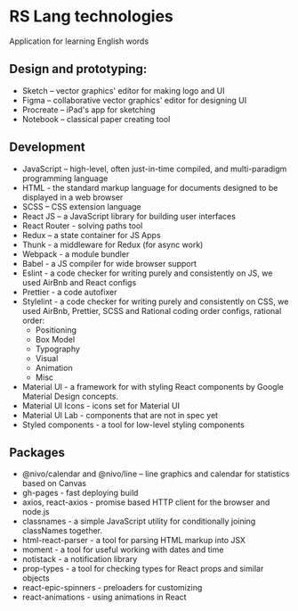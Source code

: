 # RS Lang technologies
Application for learning English words

## Design and prototyping:
- Sketch – vector graphics' editor for making logo and UI
- Figma – collaborative  vector graphics' editor for designing UI
- Procreate – iPad's app for sketching
- Notebook – classical paper creating tool

## Development
- JavaScript – high-level, often just-in-time compiled, and multi-paradigm programming language
- HTML - the standard markup language for documents designed to be displayed in a web browser
- SCSS – CSS extension language
- React JS – a JavaScript library for building user interfaces
- React Router - solving paths tool
- Redux – a state container for JS Apps
- Thunk - a middleware for Redux (for async work)
- Webpack - a module bundler
- Babel - a JS compiler for wide browser support
- Eslint - a code checker for writing purely and consistently on JS, we used AirBnb and React configs
- Prettier - a code autofixer
- Stylelint - a code checker for writing purely and consistently on CSS, we used AirBnb, Prettier, SCSS and Rational coding order configs, rational order:
    - Positioning
    - Box Model
    - Typography
    - Visual
    - Animation
    - Misc
- Material UI - a framework for with styling React components by Google Material Design concepts.
- Material UI Icons - icons set for Material UI
- Material UI Lab - components that are not in spec yet
- Styled components - a tool for low-level styling components

## Packages
- @nivo/calendar and @nivo/line – line graphics and calendar for statistics based on Canvas
- gh-pages - fast deploying build
- axios, react-axios - promise based HTTP client for the browser and node.js
- classnames - a simple JavaScript utility for conditionally joining classNames together.
- html-react-parser - a tool for parsing HTML markup into JSX              
- moment - a tool for useful working with dates and time
- notistack - a notification library
- prop-types - a tool for checking types for React props and similar objects
- react-epic-spinners - preloaders for customizing
- react-animations - using animations in React